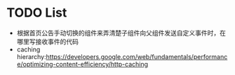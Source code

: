 # TODO List

* 根据首页公告手动切换的组件来弄清楚子组件向父组件发送自定义事件时，在哪里写接收事件的代码
* caching hierarchy:https://developers.google.com/web/fundamentals/performance/optimizing-content-efficiency/http-caching
